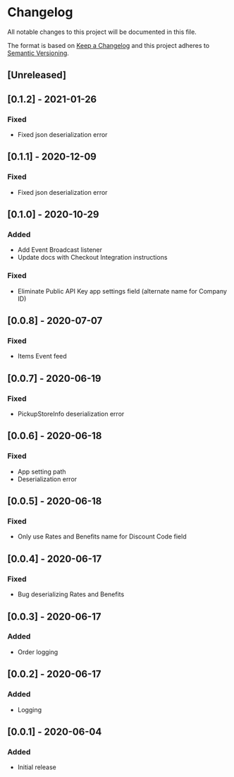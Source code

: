 # Changelog

All notable changes to this project will be documented in this file.

The format is based on [Keep a Changelog](http://keepachangelog.com/en/1.0.0/)
and this project adheres to [Semantic Versioning](http://semver.org/spec/v2.0.0.html).

## [Unreleased]

## [0.1.2] - 2021-01-26

### Fixed

- Fixed json deserialization error

## [0.1.1] - 2020-12-09

### Fixed

- Fixed json deserialization error

## [0.1.0] - 2020-10-29

### Added

- Add Event Broadcast listener
- Update docs with Checkout Integration instructions

### Fixed

- Eliminate Public API Key app settings field (alternate name for Company ID)

## [0.0.8] - 2020-07-07

### Fixed

- Items Event feed

## [0.0.7] - 2020-06-19

### Fixed

- PickupStoreInfo deserialization error

## [0.0.6] - 2020-06-18

### Fixed

- App setting path
- Deserialization error

## [0.0.5] - 2020-06-18

### Fixed

- Only use Rates and Benefits name for Discount Code field

## [0.0.4] - 2020-06-17

### Fixed

- Bug deserializing Rates and Benefits

## [0.0.3] - 2020-06-17

### Added

- Order logging

## [0.0.2] - 2020-06-17

### Added

- Logging

## [0.0.1] - 2020-06-04

### Added

- Initial release
